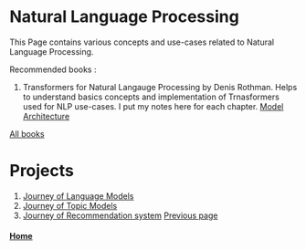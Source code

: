 
# Natural Language Processing 

This Page contains various concepts and use-cases related to Natural Language Processing.

Recommended books : 

1. Transformers for Natural Langauge Processing by Denis Rothman. 
       Helps to understand basics concepts and implementation of Trnasformers used for NLP use-cases. I put my notes here for each chapter. [Model Architecture](./NLP/books/README.md)
   
[All books](./NLP/books/README.md) 



# Projects 
1. [Journey of Language Models](./journey-of-langauge-models.md)
2. [Journey of Topic Models](./natural-language-processing.md)
3. [Journey of Recommendation system](./natural-language-processing.md)
[Previous page](./README.md)

#### [Home](./README.md) 

